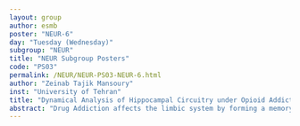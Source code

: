 ```yaml
---
layout: group
author: esmb
poster: "NEUR-6"
day: "Tuesday (Wednesday)"
subgroup: "NEUR"
title: "NEUR Subgroup Posters"
code: "PS03"
permalink: /NEUR/NEUR-PS03-NEUR-6.html
author: "Zeinab Tajik Mansoury"
inst: "University of Tehran"
title: "Dynamical Analysis of Hippocampal Circuitry under Opioid Addiction Suggests the Mechanism of the Relapse"
abstract: "Drug Addiction affects the limbic system by forming a memory in the hippocampus. Recently, we studied the effect of opioid addiction using a mean-field tripartite model for two pairs of pre and post-synaptic neurons and an astrocyte in the hippocampus. The results indicated an increase in the synchrony of neurons during opioid addiction, which represents memory formation. We added a network modeled by a correlation coefficient that shows the amount of convergence of the network. The neurons' output frequencies have feedback on input frequencies through this network. A first-order ODE models the network feedback on the inputs. The bifurcation diagram of average output frequency versus cues frequency during the withdrawal state indicates  bistability. The dynamical analysis indicates that the high-frequency equilibrium points representing opioid addiction can cause relapse at withdrawal state."
---
```

